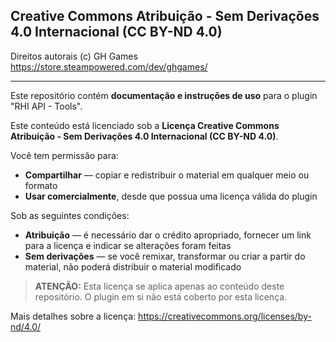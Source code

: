 ## Creative Commons Atribuição - Sem Derivações 4.0 Internacional (CC BY-ND 4.0)

Direitos autorais (c) GH Games  
https://store.steampowered.com/dev/ghgames/

---

Este repositório contém **documentação e instruções de uso** para o plugin "RHI API - Tools".

Este conteúdo está licenciado sob a **Licença Creative Commons Atribuição - Sem Derivações 4.0 Internacional (CC BY-ND 4.0)**.

Você tem permissão para:
- **Compartilhar** — copiar e redistribuir o material em qualquer meio ou formato  
- **Usar comercialmente**, desde que possua uma licença válida do plugin

Sob as seguintes condições:
- **Atribuição** — é necessário dar o crédito apropriado, fornecer um link para a licença e indicar se alterações foram feitas  
- **Sem derivações** — se você remixar, transformar ou criar a partir do material, não poderá distribuir o material modificado

> **ATENÇÃO:** Esta licença se aplica apenas ao conteúdo deste repositório. O plugin em si não está coberto por esta licença.

Mais detalhes sobre a licença: https://creativecommons.org/licenses/by-nd/4.0/
